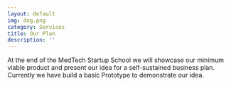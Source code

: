 ```yaml
---
layout: default
img: dog.png
category: Services
title: Our Plan
description: ''
---
```


At the end of the MedTech Startup School we will showcase our minimum viable product and present our idea for a self-sustained business plan. Currently we have build a basic Prototype to demonstrate our idea.
